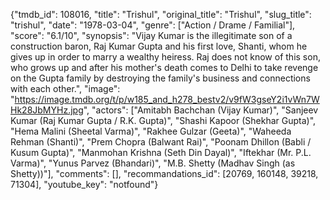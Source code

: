 {"tmdb_id": 108016, "title": "Trishul", "original_title": "Trishul", "slug_title": "trishul", "date": "1978-03-04", "genre": ["Action / Drame / Familial"], "score": "6.1/10", "synopsis": "Vijay Kumar is the illegitimate son of a construction baron, Raj Kumar Gupta and his first love, Shanti, whom he gives up in order to marry a wealthy heiress. Raj does not know of this son, who grows up and after his mother's death comes to Delhi to take revenge on the Gupta family by destroying the family's business and connections with each other.", "image": "https://image.tmdb.org/t/p/w185_and_h278_bestv2/v9fW3gseY2i1vWn7WHk28JbMYHz.jpg", "actors": ["Amitabh Bachchan (Vijay Kumar)", "Sanjeev Kumar (Raj Kumar Gupta / R.K. Gupta)", "Shashi Kapoor (Shekhar Gupta)", "Hema Malini (Sheetal Varma)", "Rakhee Gulzar (Geeta)", "Waheeda Rehman (Shanti)", "Prem Chopra (Balwant Rai)", "Poonam Dhillon (Babli / Kusum Gupta)", "Manmohan Krishna (Seth Din Dayal)", "Iftekhar (Mr. P.L. Varma)", "Yunus Parvez (Bhandari)", "M.B. Shetty (Madhav Singh (as Shetty))"], "comments": [], "recommandations_id": [20769, 160148, 39218, 71304], "youtube_key": "notfound"}